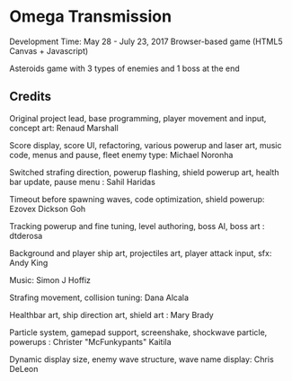 # Omega Transmission

Development Time: May 28 - July 23, 2017
Browser-based game (HTML5 Canvas + Javascript)

Asteroids game with 3 types of enemies and 1 boss at the end

## Credits

Original project lead, base programming, player movement and input, concept art: Renaud Marshall

Score display, score UI, refactoring, various powerup and laser art, music code, menus and pause, fleet enemy type: Michael Noronha

Switched strafing direction, powerup flashing, shield powerup art, health bar update, pause menu : Sahil Haridas

Timeout before spawning waves, code optimization, shield powerup: Ezovex Dickson Goh

Tracking powerup and fine tuning, level authoring, boss AI, boss art : dtderosa

Background and player ship art, projectiles art, player attack input, sfx: Andy King

Music: Simon J Hoffiz

Strafing movement, collision tuning: Dana Alcala

Healthbar art, ship direction art, shield art : Mary Brady

Particle system, gamepad support, screenshake, shockwave particle, powerups : Christer "McFunkypants" Kaitila

Dynamic display size, enemy wave structure, wave name display: Chris DeLeon
